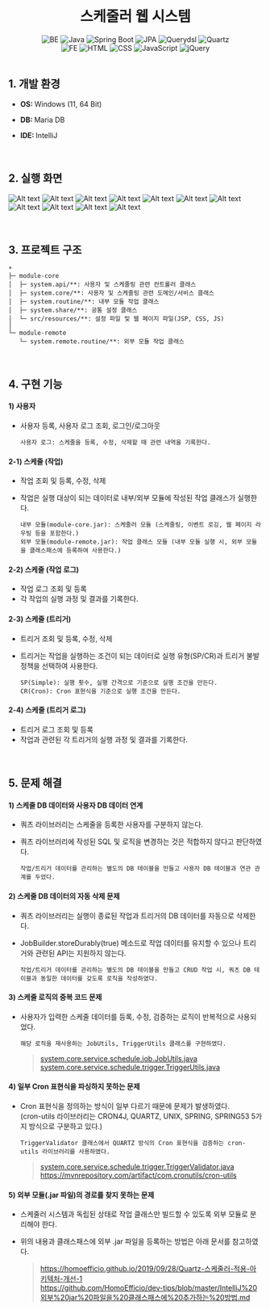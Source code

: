 <div align="center">
  <h1>스케줄러 웹 시스템</h1>
</div>

<div align="center">
  <img alt="BE" src="https://img.shields.io/badge/BE-%23424242.svg?style=flat-square&logo=&logoColor=%23C6F7E9" />
  <img alt="Java" src="https://img.shields.io/badge/Java-%23C6F7E9.svg?style=flat-square&logo=&logoColor=%23424242" />
  <img alt="Spring Boot" src="https://img.shields.io/badge/Spring%20Boot-%23C6F7E9.svg?style=flat-square&logo=&logoColor=%23424242" />
  <img alt="JPA" src="https://img.shields.io/badge/JPA-%23C6F7E9.svg?style=flat-square&logo=&logoColor=%23424242" />
  <img alt="Querydsl" src="https://img.shields.io/badge/Querydsl-%23C6F7E9.svg?style=flat-square&logo=&logoColor=%23424242" />
  <img alt="Quartz" src="https://img.shields.io/badge/Quartz-%23C6F7E9.svg?style=flat-square&logo=&logoColor=%23424242" />
  <br>
  <img alt="FE" src="https://img.shields.io/badge/FE-%23424242.svg?style=flat-square&logo=&logoColor=%23C6F7E9" />
  <img alt="HTML" src="https://img.shields.io/badge/HTML-%23C6F7E9.svg?style=flat-square&logo=&logoColor=%23424242" />
  <img alt="CSS" src="https://img.shields.io/badge/CSS-%23C6F7E9.svg?style=flat-square&logo=&logoColor=%23424242" />
  <img alt="JavaScript" src="https://img.shields.io/badge/JavaScript-%23C6F7E9.svg?style=flat-square&logo=&logoColor=%23424242" />
  <img alt="jQuery" src="https://img.shields.io/badge/jQuery-%23C6F7E9.svg?style=flat-square&logo=&logoColor=%23424242" />
</div>
<br>

<div align="left">
  <h2>1. 개발 환경</h2>

- <p><b>OS: </b>Windows (11, 64 Bit)</p>
- <p><b>DB: </b>Maria DB</p>
- <p><b>IDE: </b>IntelliJ</p>
</div>
<br>

<div align="left">
  <h2>2. 실행 화면</h2>

![Alt text](./github/22-01-01.png)
![Alt text](./github/22-01-02.png)
![Alt text](./github/22-01-03.png)
![Alt text](./github/22-01-04.png)
![Alt text](./github/22-01-05.png)
![Alt text](./github/22-01-06.png)
![Alt text](./github/22-01-07.png)
![Alt text](./github/22-01-08.png)
![Alt text](./github/22-01-09.png)
![Alt text](./github/22-01-10.png)
![Alt text](./github/22-01-11.png)
</div>
<br>

<div align="left">
  <h2>3. 프로젝트 구조</h2>

  ```
  *
  ├─ module-core
  │  ├─ system.api/**: 사용자 및 스케줄링 관련 컨트롤러 클래스
  │  ├─ system.core/**: 사용자 및 스케줄링 관련 도메인/서비스 클래스
  │  ├─ system.routine/**: 내부 모듈 작업 클래스
  │  ├─ system.share/**: 공통 설정 클래스
  │  └─ src/resources/**: 설정 파일 및 웹 페이지 파일(JSP, CSS, JS)
  │
  └─ module-remote
     └─ system.remote.routine/**: 외부 모듈 작업 클래스
  ```
</div>
<br>

<div align="left">
  <h2>4. 구현 기능</h2>

#### 1) 사용자
- 사용자 등록, 사용자 로그 조회, 로그인/로그아웃

  ```
  사용자 로그: 스케줄을 등록, 수정, 삭제할 때 관련 내역을 기록한다.
  ```
#### 2-1) 스케줄 (작업)
- 작업 조회 및 등록, 수정, 삭제
- 작업은 실행 대상이 되는 데이터로 내부/외부 모듈에 작성된 작업 클래스가 실행한다.

  ```
  내부 모듈(module-core.jar): 스케줄러 모듈 (스케줄링, 이벤트 로깅, 웹 페이지 라우팅 등을 포함한다.)
  외부 모듈(module-remote.jar): 작업 클래스 모듈 (내부 모듈 실행 시, 외부 모듈을 클래스패스에 등록하여 사용한다.)
  ```
#### 2-2) 스케줄 (작업 로그)
- 작업 로그 조회 및 등록
- 각 작업의 실행 과정 및 결과를 기록한다.
#### 2-3) 스케줄 (트리거)
- 트리거 조회 및 등록, 수정, 삭제
- 트리거는 작업을 실행하는 조건이 되는 데이터로 실행 유형(SP/CR)과 트리거 불발 정책을 선택하여 사용한다.

  ```
  SP(Simple): 실행 횟수, 실행 간격으로 기준으로 실행 조건을 만든다.
  CR(Cron): Cron 표현식을 기준으로 실행 조건을 만든다.
  ```
#### 2-4) 스케줄 (트리거 로그)
- 트리거 로그 조회 및 등록
- 작업과 관련된 각 트리거의 실행 과정 및 결과를 기록한다.
</div>
<br>

<div align="left">
  <h2>5. 문제 해결</h2>

#### 1) 스케줄 DB 데이터와 사용자 DB 데이터 연계
- 쿼츠 라이브러리는 스케줄을 등록한 사용자를 구분하지 않는다.
- 쿼츠 라이브러리에 작성된 SQL 및 로직을 변경하는 것은 적합하지 않다고 판단하였다.

  ```
  작업/트리거 데이터를 관리하는 별도의 DB 테이블을 만들고 사용자 DB 테이블과 연관 관계를 두었다.
  ```
#### 2) 스케줄 DB 데이터의 자동 삭제 문제
- 쿼츠 라이브러리는 실행이 종료된 작업과 트리거의 DB 데이터를 자동으로 삭제한다.
- JobBuilder.storeDurably(true) 메소드로 작업 데이터를 유지할 수 있으나 트리거와 관련된 API는 지원하지 않는다.

  ```
  작업/트리거 데이터를 관리하는 별도의 DB 테이블을 만들고 CRUD 작업 시, 쿼츠 DB 테이블과 동일한 데이터를 갖도록 로직을 작성하였다.
  ```
#### 3) 스케줄 로직의 중복 코드 문제
- 사용자가 입력한 스케줄 데이터를 등록, 수정, 검증하는 로직이 반복적으로 사용되었다.

  ```
  해당 로직을 재사용하는 JobUtils, TriggerUtils 클래스를 구현하였다.
  ```
  > [system.core.service.schedule.job.JobUtils.java](https://github.com/jha3on/22-Scheduler-System/blob/master/module-core/src/main/java/system/core/service/schedule/job/JobUtils.java) <br>
  > [system.core.service.schedule.trigger.TriggerUtils.java](https://github.com/jha3on/22-Scheduler-System/blob/master/module-core/src/main/java/system/core/service/schedule/trigger/TriggerUtils.java) <br>
#### 4) 일부 Cron 표현식을 파싱하지 못하는 문제
- Cron 표현식을 정의하는 방식이 일부 다르기 때문에 문제가 발생하였다.<br>
  (cron-utils 라이브러리는 CRON4J, QUARTZ, UNIX, SPRING, SPRING53 5가지 방식으로 구분하고 있다.)

  ```
  TriggerValidator 클래스에서 QUARTZ 방식의 Cron 표현식을 검증하는 cron-utils 라이브러리를 사용하였다.
  ```
  > [system.core.service.schedule.trigger.TriggerValidator.java](https://github.com/jha3on/22-Scheduler-System/blob/master/module-core/src/main/java/system/core/service/schedule/trigger/TriggerValidator.java) <br>
  > https://mvnrepository.com/artifact/com.cronutils/cron-utils <br>
#### 5) 외부 모듈(.jar 파일)의 경로를 찾지 못하는 문제
- 스케줄러 시스템과 독립된 상태로 작업 클래스만 빌드할 수 있도록 외부 모듈로 분리해야 한다.
- 위의 내용과 클래스패스에 외부 .jar 파일을 등록하는 방법은 아래 문서를 참고하였다.

  > https://homoefficio.github.io/2019/09/28/Quartz-스케줄러-적용-아키텍처-개선-1 <br>
  > https://github.com/HomoEfficio/dev-tips/blob/master/IntelliJ%20외부%20jar%20파일을%20클래스패스에%20추가하는%20방법.md <br>
</div>
<br>